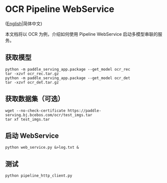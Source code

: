 # OCR Pipeline WebService

([English](./README.md)|简体中文)

本文档将以 OCR 为例，介绍如何使用 Pipeline WebService 启动多模型串联的服务。

## 获取模型
```
python -m paddle_serving_app.package --get_model ocr_rec
tar -xzvf ocr_rec.tar.gz
python -m paddle_serving_app.package --get_model ocr_det
tar -xzvf ocr_det.tar.gz
```

## 获取数据集（可选）
```
wget --no-check-certificate https://paddle-serving.bj.bcebos.com/ocr/test_imgs.tar
tar xf test_imgs.tar
```

## 启动 WebService
```
python web_service.py &>log.txt &
```

## 测试
```
python pipeline_http_client.py
```

<!--
## 其他 (PipelineServing)

你可以选择下面任意一种版本启动服务。

### 远程服务版本
```
python -m paddle_serving_server.serve --model ocr_det_model --port 12000 --gpu_id 0 &> det.log &
python -m paddle_serving_server.serve --model ocr_rec_model --port 12001 --gpu_id 0 &> rec.log &
python remote_service_pipeline_server.py &>pipeline.log &
```

### 本地服务版本
```
python local_service_pipeline_server.py &>pipeline.log &
```

### 混合服务版本
```
python -m paddle_serving_server_gpu.serve --model ocr_rec_model --port 12001 --gpu_id 0 &> rec.log &
python hybrid_service_pipeline_server.py &>pipeline.log &
```

## 启动客户端

### RPC

```
python pipeline_rpc_client.py
```

### HTTP

```
python pipeline_http_client.py
```
-->
